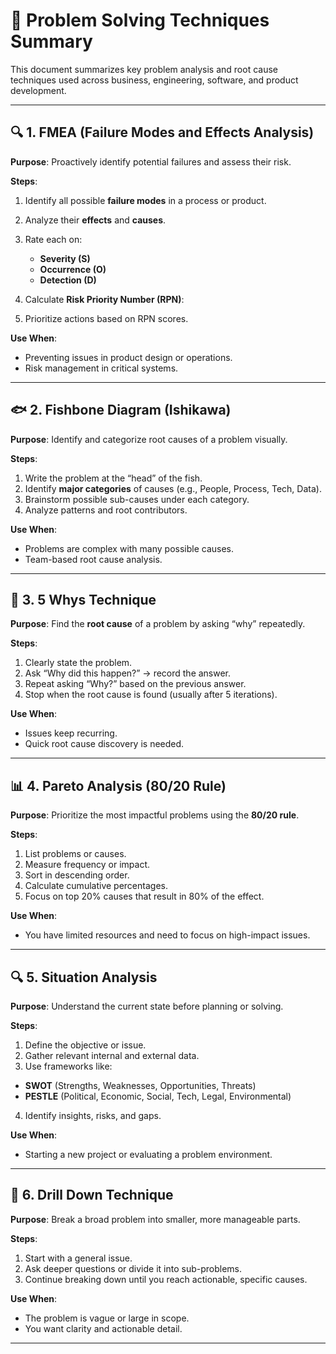 # 📘 Problem Solving Techniques Summary

This document summarizes key problem analysis and root cause techniques used across business, engineering, software, and product development.

---

## 🔍 1. FMEA (Failure Modes and Effects Analysis)

**Purpose**: Proactively identify potential failures and assess their risk.

**Steps**:
1. Identify all possible **failure modes** in a process or product.
2. Analyze their **effects** and **causes**.
3. Rate each on:
   - **Severity (S)**
   - **Occurrence (O)**
   - **Detection (D)**
4. Calculate **Risk Priority Number (RPN)**:

5. Prioritize actions based on RPN scores.

**Use When**:
- Preventing issues in product design or operations.
- Risk management in critical systems.

---

## 🐟 2. Fishbone Diagram (Ishikawa)

**Purpose**: Identify and categorize root causes of a problem visually.

**Steps**:
1. Write the problem at the “head” of the fish.
2. Identify **major categories** of causes (e.g., People, Process, Tech, Data).
3. Brainstorm possible sub-causes under each category.
4. Analyze patterns and root contributors.

**Use When**:
- Problems are complex with many possible causes.
- Team-based root cause analysis.

---

## 🧠 3. 5 Whys Technique

**Purpose**: Find the **root cause** of a problem by asking “why” repeatedly.

**Steps**:
1. Clearly state the problem.
2. Ask “Why did this happen?” → record the answer.
3. Repeat asking “Why?” based on the previous answer.
4. Stop when the root cause is found (usually after 5 iterations).

**Use When**:
- Issues keep recurring.
- Quick root cause discovery is needed.

---

## 📊 4. Pareto Analysis (80/20 Rule)

**Purpose**: Prioritize the most impactful problems using the **80/20 rule**.

**Steps**:
1. List problems or causes.
2. Measure frequency or impact.
3. Sort in descending order.
4. Calculate cumulative percentages.
5. Focus on top 20% causes that result in 80% of the effect.

**Use When**:
- You have limited resources and need to focus on high-impact issues.

---

## 🔍 5. Situation Analysis

**Purpose**: Understand the current state before planning or solving.

**Steps**:
1. Define the objective or issue.
2. Gather relevant internal and external data.
3. Use frameworks like:
- **SWOT** (Strengths, Weaknesses, Opportunities, Threats)
- **PESTLE** (Political, Economic, Social, Tech, Legal, Environmental)
4. Identify insights, risks, and gaps.

**Use When**:
- Starting a new project or evaluating a problem environment.

---

## 🧱 6. Drill Down Technique

**Purpose**: Break a broad problem into smaller, more manageable parts.

**Steps**:
1. Start with a general issue.
2. Ask deeper questions or divide it into sub-problems.
3. Continue breaking down until you reach actionable, specific causes.

**Use When**:
- The problem is vague or large in scope.
- You want clarity and actionable detail.

---


  
